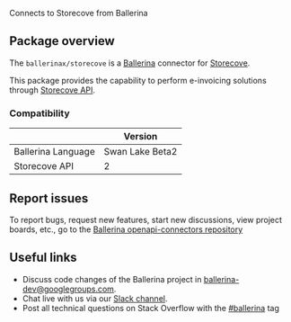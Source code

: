 Connects to Storecove from Ballerina

## Package overview

The `ballerinax/storecove` is a [Ballerina](https://ballerina.io/) connector for [Storecove](https://www.storecove.com/).  

This package provides the capability to perform e-invoicing solutions through [Storecove API](https://app.storecove.com/docs).

### Compatibility
|                    | Version         |
|--------------------|-----------------|
| Ballerina Language | Swan Lake Beta2 |
| Storecove API      | 2               |

## Report issues

To report bugs, request new features, start new discussions, view project boards, etc., go to the [Ballerina openapi-connectors repository](https://github.com/ballerina-platform/ballerinax-openapi-connectors)

## Useful links

- Discuss code changes of the Ballerina project in [ballerina-dev@googlegroups.com](mailto:ballerina-dev@googlegroups.com).
- Chat live with us via our [Slack channel](https://ballerina.io/community/slack/).
- Post all technical questions on Stack Overflow with the [#ballerina](https://stackoverflow.com/questions/tagged/ballerina) tag

